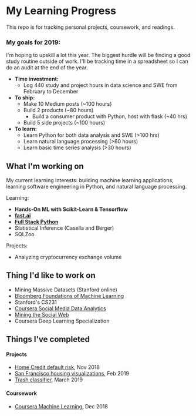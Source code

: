 # My Learning Progress

This repo is for tracking personal projects, coursework, and readings.

### My goals for 2019: 

I'm hoping to upskill a lot this year. The biggest hurdle will be finding a good study routine outside of work. I'll be tracking time in a spreadsheet so I can do an audit at the end of the year.

- **Time investment:** 
    - Log 440 study and project hours in data science and SWE from February to December
- **To ship:**
    - Make 10 Medium posts (~100 hours)
    - Build 2 products (~80 hours)
        - Build a consumer product with Python, host with flask (~40 hrs)
    - Build 5 side projects (~100 hours)
- **To learn:**
    - Learn Python for both data analysis and SWE (>100 hrs)
    - Learn natural language processing (>60 hours)
    - Learn basic time series analysis (>30 hours)

## What I'm working on

My current learning interests: building machine learning applications, learning software engineering in Python, and natural language processing. 

Learning:
- **Hands-On ML with Scikit-Learn & Tensorflow**
- **[fast.ai](http://www.fast.ai/)**
- **[Full Stack Python](https://www.fullstackpython.com/table-of-contents.html)**
- Statistical Inference (Casella and Berger)
- SQLZoo

Projects:
- Analyzing cryptocurrency exchange volume

## Thing I'd like to work on

- Mining Massive Datasets (Stanford online)
- [Bloomberg Foundations of Machine Learning](https://bloomberg.github.io/foml/#home)
- Stanford's CS231
- [Coursera Social Media Data Analytics](https://www.coursera.org/learn/social-media-data-analytics)
- [Mining the Social Web](https://www.webpages.uidaho.edu/~stevel/504/mining-the-social-web-2nd-edition.pdf)
- Coursera Deep Learning Specialization

## Things I've completed

#### Projects
- [Home Credit default risk](https://www.kaggle.com/c/home-credit-default-risk), Nov 2018
- [San Francisco housing visualizations](https://github.com/collindching/sf_housing), Feb 2019
- [Trash classifier](https://github.com/collindching/Waste-Sorter), March 2019

#### Coursework
- [Coursera Machine Learning](https://www.coursera.org/learn/machine-learning), Dec 2018
